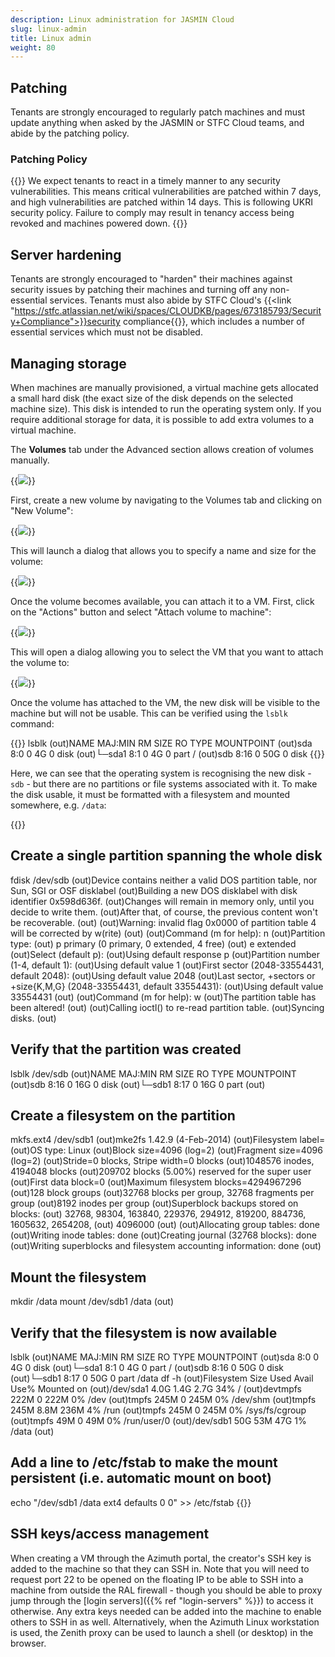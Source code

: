 ```yaml
---
description: Linux administration for JASMIN Cloud
slug: linux-admin
title: Linux admin
weight: 80
---
```



## Patching

Tenants are strongly encouraged to regularly patch machines and must update anything when asked by the JASMIN or STFC Cloud teams, and abide by the patching policy.

### Patching Policy

{{<alert alert-type="danger">}}
We expect tenants to react in a timely manner to any security vulnerabilities.
This means critical vulnerabilities are patched within 7 days, and high
vulnerabilities are patched within 14 days. This is following UKRI security
policy. Failure to comply may result in tenancy access being revoked and
machines powered down.
{{</alert>}}

## Server hardening

Tenants are strongly encouraged to "harden" their machines against security issues by patching their machines and turning off any non-essential services. Tenants must also abide by STFC Cloud's {{<link "https://stfc.atlassian.net/wiki/spaces/CLOUDKB/pages/673185793/Security+Compliance">}}security compliance{{</link>}}, which includes a number of essential services which must not be disabled.

## Managing storage

When machines are manually provisioned, a virtual machine gets allocated a small hard disk (the
exact size of the disk depends on the selected machine size). This disk is
intended to run the operating system only. If you require additional storage
for data, it is possible to add extra volumes to a virtual machine.

The **Volumes** tab under the Advanced section allows creation of volumes manually.

{{<image src="img/docs/linux-admin/Volumes-azimuth.png"  wrapper="col-4 mx-auto text-center">}}

First, create a new volume by navigating to the Volumes tab and clicking on
"New Volume":

{{<image src="img/docs/linux-admin/new-volume-azimuth.png"  wrapper="col-12 mx-auto text-center">}}

This will launch a dialog that allows you to specify a name and size for the
volume:

{{<image src="img/docs/linux-admin/new-vol-dialogue-azimuth.png"  wrapper="col-6 mx-auto text-center">}}

Once the volume becomes available, you can attach it to a VM. First, click on
the "Actions" button and select "Attach volume to machine":


{{<image src="img/docs/linux-admin/attach-vol-azimuth.png"  wrapper="col-12 mx-auto text-center">}}

This will open a dialog allowing you to select the VM that you want to attach
the volume to:

{{<image src="img/docs/linux-admin/select-machine-vol-azimuth.png"  wrapper="col-6 mx-auto text-center">}}

Once the volume has attached to the VM, the new disk will be visible to the
machine but will not be usable. This can be verified using the `lsblk`
command:

{{<command>}}
lsblk
(out)NAME   MAJ:MIN RM SIZE RO TYPE MOUNTPOINT
(out)sda      8:0    0   4G  0 disk 
(out)└─sda1   8:1    0   4G  0 part /
(out)sdb      8:16   0  50G  0 disk
{{</command>}}

Here, we can see that the operating system is recognising the new disk - `sdb`
\- but there are no partitions or file systems associated with it. To make the
disk usable, it must be formatted with a filesystem and mounted somewhere,
e.g. `/data`:

{{<command>}}
## Create a single partition spanning the whole disk
fdisk /dev/sdb
(out)Device contains neither a valid DOS partition table, nor Sun, SGI or OSF disklabel
(out)Building a new DOS disklabel with disk identifier 0x598d636f.
(out)Changes will remain in memory only, until you decide to write them.
(out)After that, of course, the previous content won't be recoverable.
(out)
(out)Warning: invalid flag 0x0000 of partition table 4 will be corrected by w(rite)
(out)
(out)Command (m for help): n
(out)Partition type:
(out)    p   primary (0 primary, 0 extended, 4 free)
(out)    e   extended
(out)Select (default p):
(out)Using default response p
(out)Partition number (1-4, default 1):
(out)Using default value 1
(out)First sector (2048-33554431, default 2048):
(out)Using default value 2048
(out)Last sector, +sectors or +size{K,M,G} (2048-33554431, default 33554431):
(out)Using default value 33554431
(out)
(out)Command (m for help): w
(out)The partition table has been altered!
(out)
(out)Calling ioctl() to re-read partition table.
(out)Syncing disks.
(out)
## Verify that the partition was created
lsblk /dev/sdb
(out)NAME   MAJ:MIN RM SIZE RO TYPE MOUNTPOINT
(out)sdb      8:16   0  16G  0 disk
(out)└─sdb1   8:17   0  16G  0 part
(out)
## Create a filesystem on the partition
mkfs.ext4 /dev/sdb1
(out)mke2fs 1.42.9 (4-Feb-2014)
(out)Filesystem label=
(out)OS type: Linux
(out)Block size=4096 (log=2)
(out)Fragment size=4096 (log=2)
(out)Stride=0 blocks, Stripe width=0 blocks
(out)1048576 inodes, 4194048 blocks
(out)209702 blocks (5.00%) reserved for the super user
(out)First data block=0
(out)Maximum filesystem blocks=4294967296
(out)128 block groups
(out)32768 blocks per group, 32768 fragments per group
(out)8192 inodes per group
(out)Superblock backups stored on blocks:
(out)    32768, 98304, 163840, 229376, 294912, 819200, 884736, 1605632, 2654208,
(out)    4096000
(out)
(out)Allocating group tables: done
(out)Writing inode tables: done
(out)Creating journal (32768 blocks): done
(out)Writing superblocks and filesystem accounting information: done
(out)
## Mount the filesystem
mkdir /data
mount /dev/sdb1 /data
(out)
## Verify that the filesystem is now available
lsblk
(out)NAME   MAJ:MIN RM SIZE RO TYPE MOUNTPOINT
(out)sda      8:0    0   4G  0 disk 
(out)└─sda1   8:1    0   4G  0 part /
(out)sdb      8:16   0  50G  0 disk 
(out)└─sdb1   8:17   0  50G  0 part /data
df -h
(out)Filesystem      Size  Used Avail Use% Mounted on
(out)/dev/sda1       4.0G  1.4G  2.7G  34% /
(out)devtmpfs        222M     0  222M   0% /dev
(out)tmpfs           245M     0  245M   0% /dev/shm
(out)tmpfs           245M  8.8M  236M   4% /run
(out)tmpfs           245M     0  245M   0% /sys/fs/cgroup
(out)tmpfs            49M     0   49M   0% /run/user/0
(out)/dev/sdb1        50G   53M   47G   1% /data
(out)
## Add a line to /etc/fstab to make the mount persistent (i.e. automatic mount on boot)
echo "/dev/sdb1  /data  ext4  defaults  0 0" >> /etc/fstab
{{</command>}}

## SSH keys/access management

When creating a VM through the Azimuth portal, the creator's SSH key is added to the machine so that they can SSH in. Note that you will need to request port 22 to be opened on the floating IP to be able to SSH into a machine from outside the RAL firewall - though you should be able to proxy jump through the [login servers]({{% ref "login-servers" %}}) to access it otherwise. Any extra keys needed can be added into the machine to enable others to SSH in as well. Alternatively, when the Azimuth Linux workstation is used, the Zenith proxy can be used to launch a shell (or desktop) in the browser.
